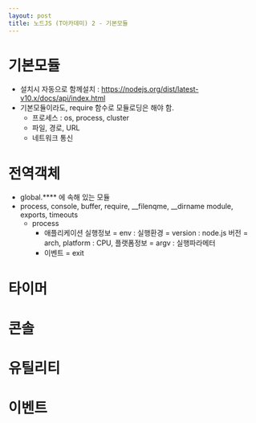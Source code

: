 ```yaml
---
layout: post
title: 노드JS (T아카데미) 2 - 기본모듈
---
```


# 기본모듈
* 설치시 자동으로 함께설치 : https://nodejs.org/dist/latest-v10.x/docs/api/index.html
* 기본모듈이라도, require 함수로 모듈로딩은 해야 함.
  - 프로세스 : os, process, cluster
  - 파일, 경로, URL
  - 네트워크 통신 



# 전역객체
* global.**** 에 속해 있는 모듈
* process, console, buffer, require, __filenqme, __dirname module, exports, timeouts
  - process
    + 애플리케이션 실행정보
      = env : 실행환경
      = version : node.js 버전
      = arch, platform : CPU, 플랫폼정보
      = argv : 실행파라메터
    + 이벤트
      = exit
  


# 타이머
# 콘솔
# 유틸리티
# 이벤트

